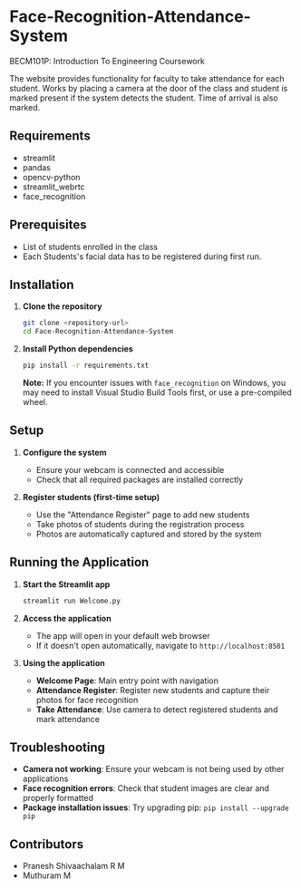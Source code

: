 # Face-Recognition-Attendance-System
BECM101P: Introduction To Engineering Coursework

The website provides functionality for faculty to take attendance for each student.
Works by placing a camera at the door of the class and student is marked present if the system detects the student. 
Time of arrival is also marked.

## Requirements
* streamlit 
* pandas
* opencv-python
* streamlit_webrtc
* face_recognition

## Prerequisites
* List of students enrolled in the class
* Each Students's facial data has to be registered during first run.

## Installation

1. **Clone the repository**
   ```bash
   git clone <repository-url>
   cd Face-Recognition-Attendance-System
   ```

2. **Install Python dependencies**
   ```bash
   pip install -r requirements.txt
   ```

   **Note:** If you encounter issues with `face_recognition` on Windows, you may need to install Visual Studio Build Tools first, or use a pre-compiled wheel.

## Setup

1. **Configure the system**
   - Ensure your webcam is connected and accessible
   - Check that all required packages are installed correctly

2. **Register students (first-time setup)**
   - Use the "Attendance Register" page to add new students
   - Take photos of students during the registration process
   - Photos are automatically captured and stored by the system

## Running the Application

1. **Start the Streamlit app**
   ```bash
   streamlit run Welcome.py
   ```

2. **Access the application**
   - The app will open in your default web browser
   - If it doesn't open automatically, navigate to `http://localhost:8501`

3. **Using the application**
   - **Welcome Page**: Main entry point with navigation
   - **Attendance Register**: Register new students and capture their photos for face recognition
   - **Take Attendance**: Use camera to detect registered students and mark attendance

## Troubleshooting

- **Camera not working**: Ensure your webcam is not being used by other applications
- **Face recognition errors**: Check that student images are clear and properly formatted
- **Package installation issues**: Try upgrading pip: `pip install --upgrade pip`

## Contributors
* Pranesh Shivaachalam R M
* Muthuram M
